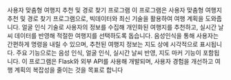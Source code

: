 사용자 맞춤형 여행지 추천 및 경로 찾기 프로그램
이 프로그램은 사용자 맞춤형 여행지 추천 및 경로 찾기 프로그램으로, 빅데이터와 최신 기술을 활용하여 여행 계획을 도와줍니다. 
얼굴 인식 기술로 사용자의 정보를 수집해 개인화된 여행지를 추천하고, 실시간 날씨 데이터를 반영해 적절한 여행지를 선택하도록 돕습니다. 
음성인식을 통해 사용자는 간편하게 명령을 내릴 수 있으며, 추천된 여행지 정보는 지도 상에 시각적으로 표시됩니다. 
주요 기능으로는 음성 인식, 얼굴 인식, 실시간 날씨 반영, 지도 마커 기능이 포함됩니다. 
이 프로그램은 Flask와 외부 API를 사용해 개발되며, 사용자 경험을 개선하고 여행 계획의 복잡성을 줄이는 것을 목표로 합니다​
